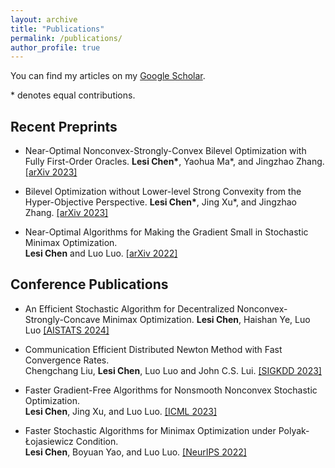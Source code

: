 ```yaml
---
layout: archive
title: "Publications"
permalink: /publications/
author_profile: true
---
```


You can find my articles on my [Google Scholar](https://scholar.google.com/citations?user=ynGzhugAAAAJ&hl=en&oi=ao). 

 \* denotes equal contributions.

## Recent Preprints 

* Near-Optimal Nonconvex-Strongly-Convex Bilevel Optimization with \
  Fully First-Order Oracles. **Lesi Chen\***, Yaohua Ma\*, and Jingzhao Zhang. [[arXiv 2023]](https://arxiv.org/pdf/2306.14853.pdf)
  
* Bilevel Optimization without Lower-level Strong Convexity from the \
  Hyper-Objective Perspective. **Lesi Chen\***, Jing Xu\*, and Jingzhao Zhang. [[arXiv 2023]](https://arxiv.org/abs/2301.00712)

* Near-Optimal Algorithms for Making the Gradient Small in Stochastic Minimax Optimization. \
  **Lesi Chen** and Luo Luo. [[arXiv 2022]](https://arxiv.org/abs/2208.05925)

## Conference Publications

* An Efficient Stochastic Algorithm for Decentralized Nonconvex-\
  Strongly-Concave Minimax Optimization. **Lesi Chen**, Haishan Ye, Luo Luo [[AISTATS 2024]](https://arxiv.org/abs/2212.02387)

* Communication Efficient Distributed Newton Method with Fast Convergence Rates. \
  Chengchang Liu, **Lesi Chen**, Luo Luo and John C.S. Lui. [[SIGKDD 2023]](https://arxiv.org/abs/2305.17945)

  
* Faster Gradient-Free Algorithms for Nonsmooth Nonconvex Stochastic Optimization. \
  **Lesi Chen**, Jing Xu, and Luo Luo. [[ICML 2023]](https://arxiv.org/abs/2301.06428)
  

* Faster Stochastic Algorithms for Minimax Optimization under Polyak-Łojasiewicz Condition. \
  **Lesi Chen**, Boyuan Yao, and Luo Luo. [[NeurIPS 2022]](https://arxiv.org/abs/2307.15868) 
  
  
